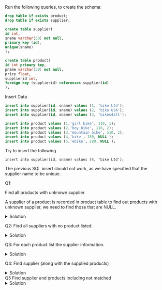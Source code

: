 Run the following queries, to create the schema:
```sql
drop table if exists product;
drop table if exists supplier;

create table supplier(
id int,
sname varchar(30) not null,
primary key (id),
unique(sname)
);

create table product(
id int primary key, 
pname varchar(30) not null,
price float,
supplierid int,
foreign key (supplierid) references supplier(id)
);
```
Insert Data
```sql
insert into supplier(id, sname) values (1, 'bike Ltd');
insert into supplier(id, sname) values (2, 'bike USA');
insert into supplier(id, sname) values (3, 'bikes4all');

insert into product values (1,'girl bike', 110, 1);
insert into product values (2,'boy bike', 110, 2);
insert into product values (3,'mountain bike', 510, 2);
insert into product values (4,'bike', 180, NULL );
insert into product values (5,'ebike', 280, NULL );
```
Try to insert the following
```
insert into supplier(id, sname) values (4, 'bike Ltd');
```
The previous SQL insert should not work, as we have specified that  the supplier name to be unique.


Q1:

Find all products with unknown supplier.

A supplier of a product is recorded in product table
to find out products with unknown supplier, we need to find those that are NULL.
<details>
  <summary>Solution</summary>

```sql
  SELECT * from product where supplierid IS NULL
```  
</details>
  
Q2:
Find all suppliers with no product listed.
<details>
  <summary>Solution</summary>

  ```sql
SELECT * from Supplier s
WHERE NOT exists (select * from product p
	where p.supplierid=s.id)
``` 

</details> 

Q3:
For each product list the supplier information.

<details>
  <summary>Solution</summary>

```sql
SELECT *
FROM   supplier s, Product p
WHERE  s.id = p.supplierid
 ```
Another way to write the above query
is by using join clause, as follow:
  
```sql
select * from product p 
join supplier s 
on p.supplierid=s.id;
```
 However, running the above query, you are not returning
information about Products with no supplier information (e.g., products with id 4 and 5).
```sql
  select * from product p 
left outer join supplier s 
on p.supplierid=s.id;
```
  
 </details> 
 
 Q4:
Find supplier (along with the supplied products)

<details>
  <summary>Solution</summary>

```sql
select * from product p
right outer join supplier s 
on p.supplierid=s.id;
```
</details>
  Q5
Find supplier and products including not matched
<details>
  <summary>Solution</summary>

```sql
select * from product p 
full outer join supplier s 
on p.supplierid=s.id;
```
Mysql does not support full outer join. It is can executed as follow:
```sql
select * from product p 
left outer join supplier s 
on p.supplierid=s.id
union
select * from product p 
right outer join supplier s 
on p.supplierid=s.id;
```
  </details>
  
